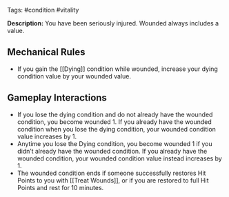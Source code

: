 Tags: #condition #vitality 

**Description:** You have been seriously injured. Wounded always includes a value.

## Mechanical Rules

-  If you gain the [[Dying]] condition while wounded, increase your dying condition value by your wounded value.  

## Gameplay Interactions

- If you lose the dying condition and do not already have the wounded condition, you become wounded 1. If you already have the wounded condition when you lose the dying condition, your wounded condition value increases by 1. 
- Anytime you lose the Dying condition, you become wounded 1 if you didn’t already have the wounded condition. If you already have the wounded condition, your wounded condition value instead increases by 1.  
- The wounded condition ends if someone successfully restores Hit Points to you with [[Treat Wounds]], or if you are restored to full Hit Points and rest for 10 minutes.